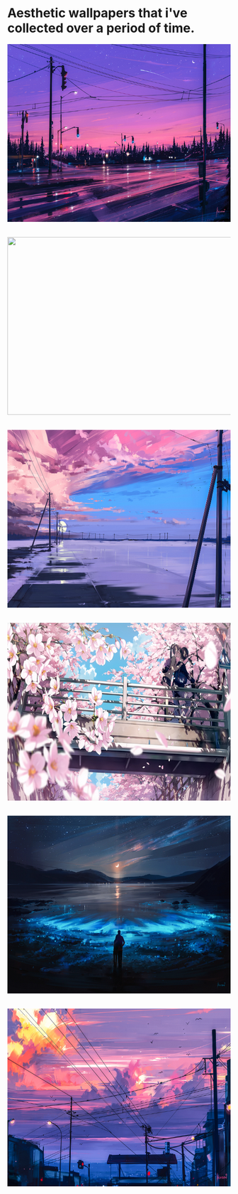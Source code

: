 # Aesthetic wallpapers that i've collected over a period of time.

<p align="left">
<img height=400 width=600 src="7pm.jpg">&nbsp;&nbsp;
</p>

<p align="right">
<img height=400 width=600 src="limits.jpg">&nbsp;&nbsp;
</p>

<p align="left">
<img height=400 width=600 src="endless-1k.jpg">&nbsp;&nbsp;
</p>

<p align="right">
<img height=400 width=600 src="kiss.jpg">&nbsp;&nbsp;
</p>

<p align="left">
<img height=400 width=600 src="all-i-need.jpg">&nbsp;&nbsp;
</p>

<p align="right">
<img height=400 width=600 src="cold.jpg">&nbsp;&nbsp;
</p>

